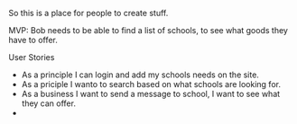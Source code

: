 So this is a place for people to create stuff.

MVP: Bob needs to be able to find a  list of schools, to see what goods they have to offer. 

User Stories

- As a principle I can login and add my schools needs on the site.
- As a priciple I wanto to search based on what schools are looking for. 
- As a business I want to send a message to school, I want to see what they can offer.
- 
